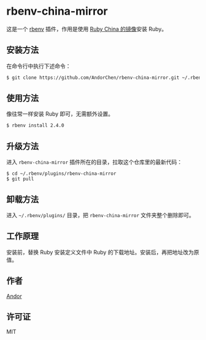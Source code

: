# rbenv-china-mirror

这是一个 [rbenv](https://github.com/rbenv/rbenv) 插件，作用是使用 [Ruby China 的镜像](https://cache.ruby-china.org/)安装 Ruby。

## 安装方法

在命令行中执行下述命令：

```sh
$ git clone https://github.com/AndorChen/rbenv-china-mirror.git ~/.rbenv/plugins/rbenv-china-mirror
```

## 使用方法

像往常一样安装 Ruby 即可，无需额外设置。

```sh
$ rbenv install 2.4.0
```

## 升级方法

进入 `rbenv-china-mirror` 插件所在的目录，拉取这个仓库里的最新代码：

```
$ cd ~/.rbenv/plugins/rbenv-china-mirror
$ git pull
```

## 卸载方法

进入 `~/.rbenv/plugins/` 目录，把 `rbenv-china-mirror` 文件夹整个删除即可。

## 工作原理

安装前，替换 Ruby 安装定义文件中 Ruby 的下载地址。安装后，再把地址改为原值。

## 作者

[Andor](http://about.ac)

## 许可证

MIT
